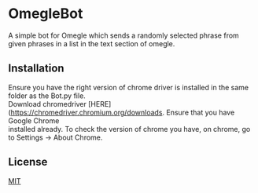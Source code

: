 # OmegleBot
A simple bot for Omegle which sends a randomly selected phrase from given phrases in a list in the text section of omegle.

## Installation
Ensure you have the right version of chrome driver is installed in the same folder as the Bot.py file.  
Download chromedriver [HERE](https://chromedriver.chromium.org/downloads. Ensure that you have Google Chrome  
installed already. To check the version of chrome you have, on chrome, go to Settings -> About Chrome.

## License

[MIT](https://choosealicense.com/licenses/mit/)
